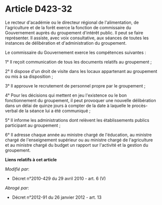 # Article D423-32

Le recteur d'académie ou le         directeur régional de l'alimentation, de l'agriculture et de la forêt  exerce la fonction
de commissaire du Gouvernement auprès du groupement d'intérêt public. Il peut se faire représenter. Il assiste, avec voix
consultative, aux séances de toutes les instances de délibération et d'administration du groupement. 

Le commissaire du Gouvernement exerce les compétences suivantes : 

1° Il reçoit communication de tous les documents relatifs au groupement ; 

2° Il dispose d'un droit de visite dans les locaux appartenant au groupement ou mis à sa disposition ; 

3° Il approuve le recrutement de personnel propre par le groupement ; 

4° Pour les décisions qui mettent en jeu l'existence ou le bon fonctionnement du groupement, il peut provoquer une nouvelle
délibération dans un délai de quinze jours à compter de la date à laquelle le procès-verbal de la séance lui a été
communiqué ; 

5° Il informe les administrations dont relèvent les établissements publics participant au groupement ; 

6° Il adresse chaque année au ministre chargé de l'éducation, au ministre chargé de l'enseignement supérieur ou au ministre
chargé de l'agriculture et au ministre chargé du budget un rapport sur l'activité et la gestion du groupement.

**Liens relatifs à cet article**

_Modifié par_:

  - Décret n°2010-429 du 29 avril 2010 - art. 6 (V)

_Abrogé par_:

  - Décret n°2012-91 du 26 janvier 2012 - art. 13
